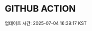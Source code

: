 # GITHUB ACTION
  <!-- START_UPDATED_TIME -->
  업데이트 시간: 2025-07-04 16:39:17 KST
  <!-- END_UPDATED_TIME -->
